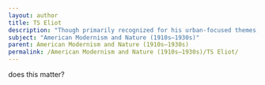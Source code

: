 ```yaml
---
layout: author
title: TS Eliot
description: "Though primarily recognized for his urban-focused themes, Eliot's work features nature in a transformed and often symbolic way. In poems like 'The Waste Land', the desolation of nature reflects the broader modernist context of disillusionment post-World War I."
subject: "American Modernism and Nature (1910s–1930s)"
parent: American Modernism and Nature (1910s–1930s)
permalink: /American Modernism and Nature (1910s–1930s)/TS Eliot/
---
```


does this matter?
